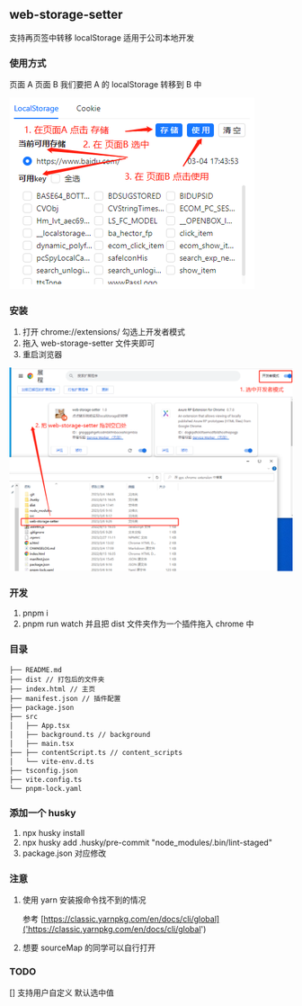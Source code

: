 ## web-storage-setter

支持再页签中转移 localStorage
适用于公司本地开发

### 使用方式

页面 A 页面 B
我们要把 A 的 localStorage 转移到 B 中

![](src/assets/operation.png)

### 安装

1. 打开 chrome://extensions/ 勾选上开发者模式
2. 拖入 web-storage-setter 文件夹即可
3. 重启浏览器

![](src/assets/install.png)

### 开发

1. pnpm i
2. pnpm run watch 并且把 dist 文件夹作为一个插件拖入 chrome 中

### 目录

```
├── README.md
├── dist // 打包后的文件夹
├── index.html // 主页
├── manifest.json // 插件配置
├── package.json
├── src
│   ├── App.tsx
│   ├── background.ts // background
│   ├── main.tsx
├── ├── contentScript.ts // content_scripts
│   └── vite-env.d.ts
├── tsconfig.json
├── vite.config.ts
└── pnpm-lock.yaml
```

### 添加一个 husky

1. npx husky install
2. npx husky add .husky/pre-commit "node_modules/.bin/lint-staged"
3. package.json 对应修改

### 注意

1. 使用 yarn 安装报命令找不到的情况

   参考 [https://classic.yarnpkg.com/en/docs/cli/global]('https://classic.yarnpkg.com/en/docs/cli/global')

2. 想要 sourceMap 的同学可以自行打开

### TODO

[] 支持用户自定义 默认选中值
